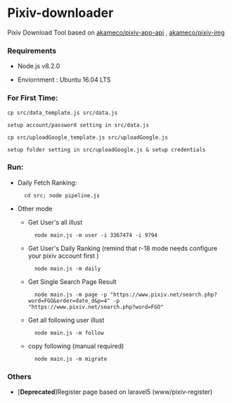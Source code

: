 # Pixiv-downloader

Pixiv Download Tool based on [akameco/pixiv-app-api](https://github.com/akameco/pixiv-app-api) , [akameco/pixiv-img](https://github.com/akameco/pixiv-img)

### Requirements 

* Node.js v8.2.0

* Enviornment : Ubuntu 16.04 LTS

### For First Time:

    cp src/data_template.js src/data.js
    
    setup account/password setting in src/data.js
    
    cp src/uploadGoogle_template.js src/uploadGoogle.js
    
    setup folder setting in src/uploadGoogle.js & setup credentials
    
### Run:

* Daily Fetch Ranking:

        cd src; node pipeline.js
    
* Other mode

    * Get User's all illust

            node main.js -m user -i 3367474 -i 9794
    
    * Get User's Daily Ranking (remind that r-18 mode needs configure your pixiv account first )
        
            node main.js -m daily
    
    * Get Single Search Page Result
    
            node main.js -m page -p "https://www.pixiv.net/search.php?word=FGO&order=date_d&p=4" -p "https://www.pixiv.net/search.php?word=FGO"
    
    * Get all following user illust
    
            node main.js -m follow
    
    * copy following (manual required)
    
            node main.js -m migrate

### Others

* [**Deprecated**]Register page based on laravel5 (www/pixiv-register)
